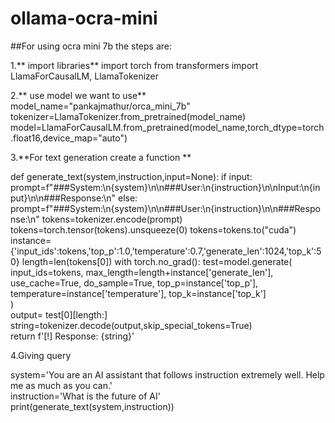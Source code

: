 # ollama-ocra-mini
##For using ocra mini 7b the steps are:     

1.** import libraries**
   import torch
   from transformers import LlamaForCausalLM, LlamaTokenizer    
   
2.** use model we want to use**
   model_name="pankajmathur/orca_mini_7b"
   tokenizer=LlamaTokenizer.from_pretrained(model_name)
   model=LlamaForCausalLM.from_pretrained(model_name,torch_dtype=torch.float16,device_map="auto")    
   
3.**For text generation create a function **       

     
def generate_text(system,instruction,input=None):
  if input:
    prompt=f"###System:\n{system}\n\n###User:\n{instruction}\n\nInput:\n{input}\n\n###Response:\n"
  else:
    prompt=f"###System:\n{system}\n\n###User:\n{instruction}\n\n###Response:\n"
  tokens=tokenizer.encode(prompt)
  tokens=torch.tensor(tokens).unsqueeze(0)
  tokens=tokens.to("cuda")
  instance={'input_ids':tokens,'top_p':1.0,'temperature':0.7,'generate_len':1024,'top_k':50}
  length=len(tokens[0])
  with torch.no_grad():
    test=model.generate(
        input_ids=tokens,
        max_length=length+instance['generate_len'],   
        use_cache=True,
        do_sample=True,
        top_p=instance['top_p'],
        temperature=instance['temperature'],
        top_k=instance['top_k']   
    )  
    output= test[0][length:]   
    string=tokenizer.decode(output,skip_special_tokens=True)   
    return f'[!] Response: {string}'       

  4.Giving query      
  
  system='You are an AI assistant that follows instruction extremely well. Help me as much as you can.'   
  instruction='What is the future of AI'   
  print(generate_text(system,instruction))




  

